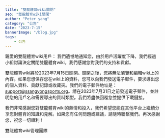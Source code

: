 ```yaml
---
title: "雙龍體育wiki關閉"
seo: "雙龍體育wiki關閉"
author: "Peter yang"
category: "公告"
date: "2023-7-15"
bannerImage: "/blog.jpg"
tags:
    - 公告
---
```

親愛的雙龍體育wiki用戶：
我們遺憾地通知您，由於用戶活躍度下降，我們經過小組討論決定關閉雙龍體育wiki。我們感謝您對我們的支持和貢獻。
  

雙龍體育wiki將於2023年7月15日關閉。關閉之後，您將無法瀏覽和編輯wiki上的內容。如果您想保存您在wiki上的資料，您可以向我們發送電子郵件，要求導出您的個人資料、貢獻記錄或收藏夾。我們的電子郵件地址是：support@ssangyongsports.org。請在2023年7月31日之前發送電子郵件，並註明您的用戶名和需要導出的資料類型。我們將盡快回覆您並提供下載鏈接。
  

我們非常感謝您對雙龍體育wiki的熱情和投入，我們希望您能在其他平台上繼續分享您對體育的知識和見解。如果您有任何問題或建議，請隨時聯繫我們。再次感謝您，祝您一切順利！
  

雙龍體育wiki管理團隊  
